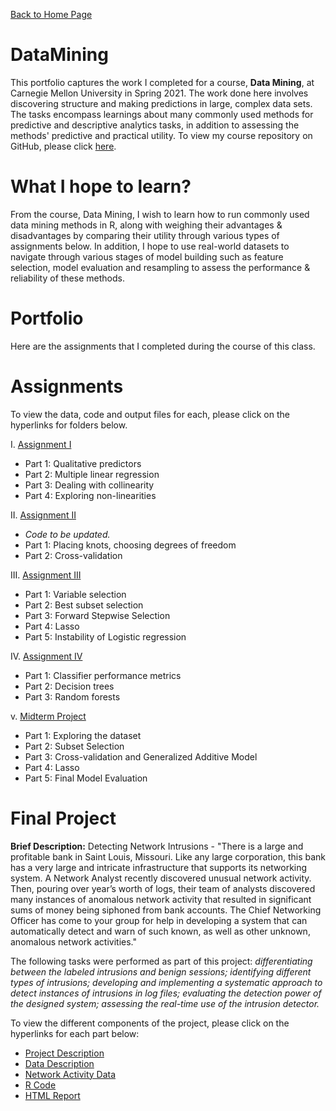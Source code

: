 [Back to Home Page](https://mhmirza.github.io/mhmirza/)

# DataMining

This portfolio captures the work I completed for a course, **Data Mining**, at Carnegie Mellon University in Spring 2021. The work done here involves discovering structure and making predictions in large, complex data sets. The tasks encompass learnings about many commonly used methods for predictive and descriptive analytics tasks, in addition to assessing the methods' predictive and practical utility. To view my course repository on GitHub, please click [here](https://github.com/mhmirza/DataMining). 

# What I hope to learn?

From the course, Data Mining, I wish to learn how to run commonly used data mining methods in R, along with weighing their advantages & disadvantages by comparing their utility through various types of assignments below. In addition, I hope to use real-world datasets to navigate through various stages of model building such as feature selection, model evaluation and resampling to assess the performance & reliability of these methods.

# Portfolio

Here are the assignments that I completed during the course of this class. 

# Assignments

To view the data, code and output files for each, please click on the hyperlinks for folders below. 

I. [Assignment I](https://github.com/mhmirza/DataMining/tree/main/Assignment%20I)

* Part 1: Qualitative predictors
* Part 2: Multiple linear regression
* Part 3: Dealing with collinearity
* Part 4: Exploring non-linearities

II. [Assignment II](https://github.com/mhmirza/DataMining/tree/main/Assignment%20II)

* _Code to be updated._
* Part 1: Placing knots, choosing degrees of freedom
* Part 2: Cross-validation

III. [Assignment III](https://github.com/mhmirza/DataMining/tree/main/Assignment%20III)

* Part 1: Variable selection
* Part 2: Best subset selection
* Part 3: Forward Stepwise Selection
* Part 4: Lasso
* Part 5: Instability of Logistic regression

IV. [Assignment IV](https://github.com/mhmirza/DataMining/tree/main/Assignment%20III)

* Part 1: Classifier performance metrics
* Part 2: Decision trees
* Part 3: Random forests

v. [Midterm Project](https://github.com/mhmirza/DataMining/tree/main/Mid%20Term)

* Part 1: Exploring the dataset
* Part 2: Subset Selection
* Part 3: Cross-validation and Generalized Additive Model
* Part 4: Lasso 
* Part 5: Final Model Evaluation

# Final Project

**Brief Description:** Detecting Network Intrusions - "There is a large and profitable bank in Saint Louis, Missouri. Like any large corporation, this bank has a very large and intricate infrastructure that supports its networking system. A Network Analyst recently discovered unusual network activity. Then, pouring over year’s worth of logs, their team of analysts discovered many instances of anomalous network activity that resulted in significant sums of money being siphoned from bank accounts.  The Chief Networking Officer has come to your group for help in developing a system that can automatically detect and warn of such known, as well as other unknown, anomalous network activities."

The following tasks were performed as part of this project: _differentiating between the labeled intrusions and benign sessions; identifying different types of intrusions; developing and implementing a systematic approach to detect instances of intrusions in log files; evaluating the detection power of the designed system; assessing the real-time use of the intrusion detector._

To view the different components of the project, please click on the hyperlinks for each part below:

* [Project Description](https://github.com/mhmirza/DataMining/blob/main/Final%20Project/Project_Description.doc)
* [Data Description](https://github.com/mhmirza/DataMining/blob/main/Final%20Project/Data%20Description.doc)
* [Network Activity Data](https://github.com/mhmirza/DataMining/blob/main/Final%20Project/network_traffic.csv)
* [R Code](https://github.com/mhmirza/DataMining/blob/main/Final%20Project/network_intrus_rmdw_groupK.Rmd) 
* [HTML Report](https://github.com/mhmirza/DataMining/blob/main/Final%20Project/network_intrus_rmdw_groupK.html)
